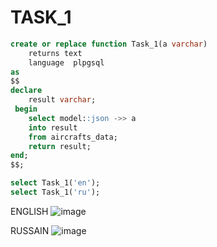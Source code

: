 # TASK_1
```SQL
create or replace function Task_1(a varchar)
    returns text
    language  plpgsql
as
$$
declare
    result varchar;
 begin
    select model::json ->> a
    into result
    from aircrafts_data;
    return result;
end;
$$;

select Task_1('en');
select Task_1('ru');
```
ENGLISH
![image](https://user-images.githubusercontent.com/122611553/225217620-965dec49-c59f-472b-bbca-294ac68caadd.png)

RUSSAIN
![image](https://user-images.githubusercontent.com/122611553/225217435-236ba2a9-13b7-42fd-b1fa-784f679f3cab.png)


